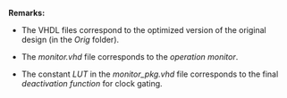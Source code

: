 **Remarks:**
- The VHDL files correspond to the optimized version of the original design (in the *Orig* folder).

- The *monitor.vhd* file corresponds to the *operation monitor*.

- The constant *LUT* in the *monitor_pkg.vhd* file corresponds to the final *deactivation function* for clock gating.
